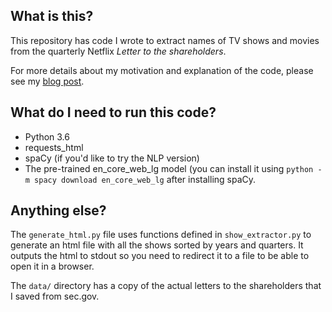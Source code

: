 ## What is this?
This repository has code I wrote to extract names of TV shows and movies from the quarterly Netflix _Letter to the shareholders_.

For more details about my motivation and explanation of the code, please see my [blog post](https://deepakg.github.io/nlp,/python,/html/parsing/2019/11/01/netflix-shows.html).

## What do I need to run this code?

- Python 3.6
- requests_html
- spaCy (if you'd like to try the NLP version)
- The pre-trained en_core_web_lg model (you can install it using `python -m spacy download en_core_web_lg` after installing spaCy.

## Anything else?
The `generate_html.py` file uses functions defined in `show_extractor.py` to generate an html file with all the shows sorted by years and quarters. It outputs the html to stdout so you need to redirect it to a file to be able to open it in a browser.

The `data/` directory has a copy of the actual letters to the shareholders that I saved from sec.gov.


